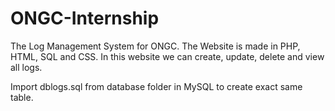 # ONGC-Internship
The Log Management System for ONGC. 
The Website is made in PHP, HTML, SQL and CSS.
In this website we can create, update, delete and view all logs.

Import dblogs.sql from database folder in MySQL to create exact same table.
